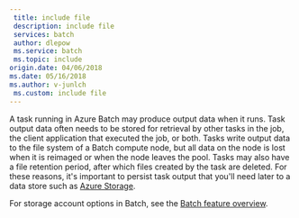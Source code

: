```yaml
---
 title: include file
 description: include file
 services: batch
 author: dlepow
 ms.service: batch
 ms.topic: include
origin.date: 04/06/2018
ms.date: 05/16/2018
ms.author: v-junlch
 ms.custom: include file
---
```


A task running in Azure Batch may produce output data when it runs. Task output data often needs to be stored for retrieval by other tasks in the job, the client application that executed the job, or both. Tasks write output data to the file system of a Batch compute node, but all data on the node is lost when it is reimaged or when the node leaves the pool. Tasks may also have a file retention period, after which files created by the task are deleted. For these reasons, it's important to persist task output that you'll need later to a data store such as [Azure Storage](/storage/).

For storage account options in Batch, see the [Batch feature overview](../articles/batch/batch-api-basics.md#azure-storage-account).

